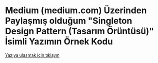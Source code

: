 # Medium (medium.com) Üzerinden Paylaşmış olduğum "Singleton Design Pattern (Tasarım Örüntüsü)" İsimli Yazımın Örnek Kodu

[Yazıya ulaşmak için tıklayın](https://medium.com/@metinalniacik/singleton-design-pattern-tasar%C4%B1m-%C3%B6r%C3%BCnt%C3%BCs%C3%BC-b7221929dc26)
